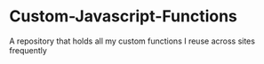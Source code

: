 # Custom-Javascript-Functions
A repository that holds all my custom functions I reuse across sites frequently
